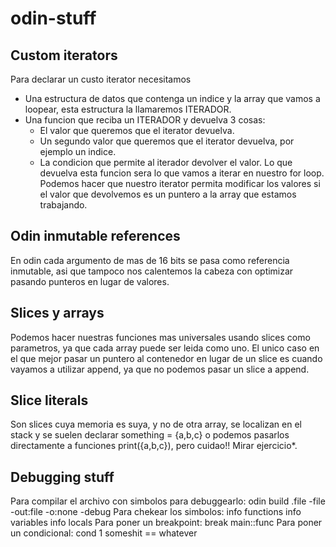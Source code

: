# odin-stuff


## Custom iterators
Para declarar un custo iterator necesitamos
- Una estructura de datos que contenga un indice y la array que vamos a loopear, esta estructura la llamaremos ITERADOR.
- Una funcion que reciba un ITERADOR y devuelva 3 cosas:
    - El valor que queremos que el iterator devuelva.
    - Un segundo valor que queremos que el iterator devuelva, por ejemplo un indice.
    - La condicion que permite al iterador devolver el valor.
Lo que devuelva esta funcion sera lo que vamos a iterar en nuestro for loop.
Podemos hacer que nuestro iterator permita modificar los valores si el valor que devolvemos es un puntero a la array que estamos trabajando.

## Odin inmutable references
En odin cada argumento de mas de 16 bits se pasa como referencia inmutable, asi que tampoco nos calentemos la cabeza con optimizar pasando punteros en lugar de valores.

## Slices y arrays
Podemos hacer nuestras funciones mas universales usando slices como parametros, ya que cada array puede ser leida como uno.
El unico caso en el que mejor pasar un puntero al contenedor en lugar de un slice es cuando vayamos a utilizar append, ya que no podemos pasar un slice a append.

## Slice literals
Son slices cuya memoria es suya, y no de otra array, se localizan en el stack y  se suelen declarar something = {a,b,c}   o podemos pasarlos directamente a funciones print({a,b,c}), pero cuidao!! Mirar ejercicio*.

## Debugging stuff
Para compilar el archivo con simbolos para debuggearlo:
    odin build .file -file -out:file -o:none -debug
Para chekear los simbolos:
    info functions
    info variables
    info locals
Para poner un breakpoint:
    break main::func
Para poner un condicional:
    cond 1 someshit == whatever


